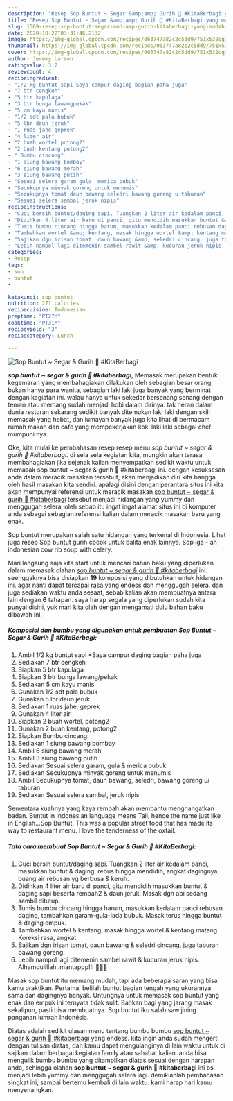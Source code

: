 ```yaml
---
description: "Resep Sop Buntut ~ Segar &amp;amp; Gurih 🐄 #KitaBerbagi yang mudah"
title: "Resep Sop Buntut ~ Segar &amp;amp; Gurih 🐄 #KitaBerbagi yang mudah"
slug: 1569-resep-sop-buntut-segar-and-amp-gurih-kitaberbagi-yang-mudah
date: 2020-10-22T03:31:46.213Z
image: https://img-global.cpcdn.com/recipes/063747a82c2c5dd9/751x532cq70/sop-buntut-segar-gurih-🐄-kitaberbagi-foto-resep-utama.jpg
thumbnail: https://img-global.cpcdn.com/recipes/063747a82c2c5dd9/751x532cq70/sop-buntut-segar-gurih-🐄-kitaberbagi-foto-resep-utama.jpg
cover: https://img-global.cpcdn.com/recipes/063747a82c2c5dd9/751x532cq70/sop-buntut-segar-gurih-🐄-kitaberbagi-foto-resep-utama.jpg
author: Jeremy Larson
ratingvalue: 3.2
reviewcount: 4
recipeingredient:
- "1/2 kg buntut sapi Saya campur daging bagian paha juga"
- "7 btr cengkeh"
- "5 btr kapulaga"
- "3 btr bunga lawangpekak"
- "5 cm kayu manis"
- "1/2 sdt pala bubuk"
- "5 lbr daun jeruk"
- "1 ruas jahe geprek"
- "4 liter air"
- "2 buah wortel potong2"
- "2 buah kentang potong2"
- " Bumbu cincang"
- "1 siung bawang bombay"
- "6 siung bawang merah"
- "3 siung bawang putih"
- "Sesuai selera garam gula  merica bubuk"
- "Secukupnya minyak goreng untuk menumis"
- "Secukupnya tomat daun bawang seledri bawang goreng u taburan"
- "Sesuai selera sambal jeruk nipis"
recipeinstructions:
- "Cuci bersih buntut/daging sapi. Tuangkan 2 liter air kedalam panci, masukkan buntut &amp; daging, rebus hingga mendidih, angkat dagingnya, buang air rebusan yg berbusa &amp; keruh."
- "Didihkan 4 liter air baru di panci, gitu mendidih masukkan buntut &amp; daging sapi beserta rempah2 &amp; daun jeruk. Masak dgn api sedang sambil ditutup."
- "Tumis bumbu cincang hingga harum, masukkan kedalam panci rebusan daging, tambahkan garam-gula-lada bubuk. Masak terus hingga buntut &amp; daging empuk."
- "Tambahkan wortel &amp; kentang, masak hingga wortel &amp; kentang matang. Koreksi rasa, angkat."
- "Sajikan dgn irisan tomat, daun bawang &amp; seledri cincang, juga taburan bawang goreng."
- "Lebih nampol lagi ditemenin sambel rawit &amp; kucuran jeruk nipis. Alhamdulillah..mantappp!!! 😤😤😤"
categories:
- Resep
tags:
- sop
- buntut
- 

katakunci: sop buntut  
nutrition: 271 calories
recipecuisine: Indonesian
preptime: "PT27M"
cooktime: "PT31M"
recipeyield: "3"
recipecategory: Lunch

---
```



![Sop Buntut ~ Segar &amp; Gurih 🐄 #KitaBerbagi](https://img-global.cpcdn.com/recipes/063747a82c2c5dd9/751x532cq70/sop-buntut-segar-gurih-🐄-kitaberbagi-foto-resep-utama.jpg)

<b><i>sop buntut ~ segar &amp; gurih 🐄 #kitaberbagi</i></b>, Memasak merupakan bentuk kegemaran yang membahagiakan dilakukan oleh sebagian besar orang. bukan hanya para wanita, sebagian laki laki juga banyak yang berminat dengan kegiatan ini. walau hanya untuk sekedar bersenang senang dengan teman atau memang sudah menjadi hobi dalam dirinya. tak heran dalam dunia restoran sekarang sedikit banyak ditemukan laki laki dengan skill memasak yang hebat, dan lumayan banyak juga kita lihat di bermacam rumah makan dan cafe yang mempekerjakan koki laki laki sebagai chef mumpuni nya.

Oke, kita mulai ke pembahasan resep resep menu <i>sop buntut ~ segar &amp; gurih 🐄 #kitaberbagi</i>. di sela sela kegiatan kita, mungkin akan terasa membahagiakan jika sejenak kalian menyempatkan sedikit waktu untuk memasak sop buntut ~ segar &amp; gurih 🐄 #kitaberbagi ini. dengan kesuksesan anda dalam meracik masakan tersebut, akan menjadikan diri kita bangga oleh hasil masakan kita sendiri. apalagi disini dengan perantara situs ini kita akan mempunyai referensi untuk meracik masakan <u>sop buntut ~ segar &amp; gurih 🐄 #kitaberbagi</u> tersebut menjadi hidangan yang yummy dan menggugah selera, oleh sebab itu ingat ingat alamat situs ini di komputer anda sebagai sebagian referensi kalian dalam meracik masakan baru yang enak.

Sop buntut merupakan salah satu hidangan yang terkenal di Indonesia. Lihat juga resep Sop buntut gurih cocok untuk balita enak lainnya. Sop iga - an indonesian cow rib soup with celery.


Mari langsung saja kita start untuk mencari bahan baku yang diperlukan dalam memasak olahan <u><i>sop buntut ~ segar &amp; gurih 🐄 #kitaberbagi</i></u> ini. seenggaknya bisa disiapkan <b>19</b> komposisi yang dibutuhkan untuk hidangan ini. agar nanti dapat tercapai rasa yang endess dan menggugah selera. dan juga sediakan waktu anda sesaat, sebab kalian akan membuatnya antara lain dengan <b>6</b> tahapan. saya harap segala yang diperlukan sudah kita punyai disini, yuk mari kita olah dengan mengamati dulu bahan baku dibawah ini.

<!--inarticleads1-->

##### Komposisi dan bumbu yang digunakan untuk pembuatan Sop Buntut ~ Segar &amp; Gurih 🐄 #KitaBerbagi:

1. Ambil 1/2 kg buntut sapi *Saya campur daging bagian paha juga
1. Sediakan 7 btr cengkeh
1. Siapkan 5 btr kapulaga
1. Siapkan 3 btr bunga lawang/pekak
1. Sediakan 5 cm kayu manis
1. Gunakan 1/2 sdt pala bubuk
1. Gunakan 5 lbr daun jeruk
1. Sediakan 1 ruas jahe, geprek
1. Gunakan 4 liter air
1. Siapkan 2 buah wortel, potong2
1. Gunakan 2 buah kentang, potong2
1. Siapkan  Bumbu cincang:
1. Sediakan 1 siung bawang bombay
1. Ambil 6 siung bawang merah
1. Ambil 3 siung bawang putih
1. Sediakan Sesuai selera garam, gula &amp; merica bubuk
1. Sediakan Secukupnya minyak goreng untuk menumis
1. Ambil Secukupnya tomat, daun bawang, seledri, bawang goreng u/ taburan
1. Sediakan Sesuai selera sambal, jeruk nipis


Sementara kuahnya yang kaya rempah akan membantu menghangatkan badan. Buntut in Indonesian language means Tail, hence the name just like in English…Sop Buntut. This was a popular street food that has made its way to restaurant menu. I love the tenderness of the oxtail. 

<!--inarticleads2-->

##### Tata cara membuat Sop Buntut ~ Segar &amp; Gurih 🐄 #KitaBerbagi:

1. Cuci bersih buntut/daging sapi. Tuangkan 2 liter air kedalam panci, masukkan buntut &amp; daging, rebus hingga mendidih, angkat dagingnya, buang air rebusan yg berbusa &amp; keruh.
1. Didihkan 4 liter air baru di panci, gitu mendidih masukkan buntut &amp; daging sapi beserta rempah2 &amp; daun jeruk. Masak dgn api sedang sambil ditutup.
1. Tumis bumbu cincang hingga harum, masukkan kedalam panci rebusan daging, tambahkan garam-gula-lada bubuk. Masak terus hingga buntut &amp; daging empuk.
1. Tambahkan wortel &amp; kentang, masak hingga wortel &amp; kentang matang. Koreksi rasa, angkat.
1. Sajikan dgn irisan tomat, daun bawang &amp; seledri cincang, juga taburan bawang goreng.
1. Lebih nampol lagi ditemenin sambel rawit &amp; kucuran jeruk nipis. Alhamdulillah..mantappp!!! 😤😤😤


Masak sop buntut itu memang mudah, tapi ada beberapa saran yang bisa kamu praktikan. Pertama, belilah buntut bagian tengah yang ukurannya sama dan dagingnya banyak. Untungnya untuk memasak sop buntut yang enak dan empuk ini ternyata tidak sulit. Bahkan bagi yang jarang masak sekalipun, pasti bisa membuatnya. Sop buntut iku salah sawijining panganan lumrah Indonésia. 

Diatas adalah sedikit ulasan menu tentang bumbu bumbu <u>sop buntut ~ segar &amp; gurih 🐄 #kitaberbagi</u> yang endess. kita ingin anda sudah mengerti dengan tulisan diatas, dan kamu dapat mengulanginya di lain waktu untuk di sajikan dalam berbagai kegiatan family atau sahabat kalian. anda bisa mengulik bumbu bumbu yang ditampilkan diatas sesuai dengan harapan anda, sehingga olahan <b>sop buntut ~ segar &amp; gurih 🐄 #kitaberbagi</b> ini bs menjadi lebih yummy dan menggugah selera lagi. demikianlah pembahasan singkat ini, sampai bertemu kembali di lain waktu. kami harap hari kamu menyenangkan.
